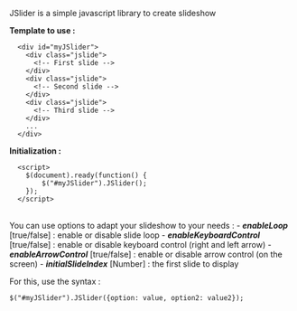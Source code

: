JSlider is a simple javascript library to create slideshow

<b>Template to use :</b>
```
  <div id="myJSlider">
    <div class="jslide">
      <!-- First slide -->
    </div>
    <div class="jslide">
      <!-- Second slide -->
    </div>
    <div class="jslide">
      <!-- Third slide -->
    </div>
    ...
  </div>
```

<b>Initialization :</b>
```
  <script>
    $(document).ready(function() {
  		$("#myJSlider").JSlider();
  	});
  </script>
```
<br>
You can use options to adapt your slideshow to your needs :
  - <b><i>enableLoop</i></b> [true/false] : enable or disable slide loop
  - <b><i>enableKeyboardControl</i></b> [true/false] : enable or disable keyboard control (right and left arrow)
  - <b><i>enableArrowControl</i></b> [true/false] : enable or disable arrow control (on the screen)
  - <b><i>initialSlideIndex</i></b> [Number] : the first slide to display
  
For this, use the syntax : 
```
$("#myJSlider").JSlider({option: value, option2: value2});
```
